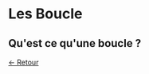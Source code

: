 # Les Boucle

## Qu'est ce qu'une boucle ?

[<- Retour][l]

[l]:https://github.com/Chakyu23/Shell/blob/main/README.md
